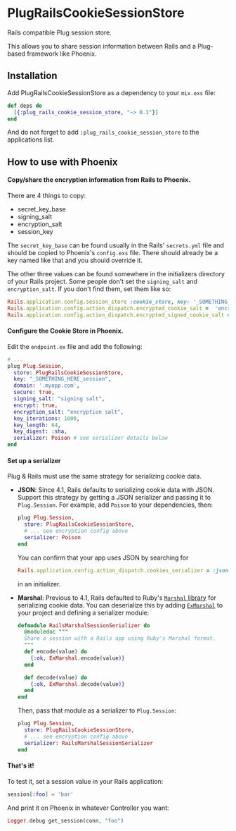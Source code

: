 PlugRailsCookieSessionStore
===========================

Rails compatible Plug session store.

This allows you to share session information between Rails and a Plug-based framework like Phoenix.

## Installation

Add PlugRailsCookieSessionStore as a dependency to your `mix.exs` file:

```elixir
def deps do
  [{:plug_rails_cookie_session_store, "~> 0.1"}]
end
```

And do not forget to add `:plug_rails_cookie_session_store` to the applications list.

## How to use with Phoenix

#### Copy/share the encryption information from Rails to Phoenix.

There are 4 things to copy:
* secret_key_base
* signing_salt
* encryption_salt
* session_key
 
The `secret_key_base` can be found usually in the Rails' `secrets.yml` file and should be copied to Phoenix's `config.exs` file. There should already be a key named like that and you should override it.

The other three values can be found somewhere in the initializers directory of your Rails project. Some people don't set the `signing_salt` and `encryption_salt`. If you don't find them, set them like so:

```ruby
Rails.application.config.session_store :cookie_store, key: '_SOMETHING_HERE_session'
Rails.application.config.action_dispatch.encrypted_cookie_salt =  'encryption salt'
Rails.application.config.action_dispatch.encrypted_signed_cookie_salt = 'signing salt'
```

#### Configure the Cookie Store in Phoenix. 

Edit the `endpoint.ex` file and add the following:

```elixir
# ...
plug Plug.Session,
  store: PlugRailsCookieSessionStore,
  key: "_SOMETHING_HERE_session",
  domain: '.myapp.com',
  secure: true,
  signing_salt: "signing salt",
  encrypt: true,
  encryption_salt: "encryption salt",
  key_iterations: 1000,
  key_length: 64,
  key_digest: :sha,
  serializer: Poison # see serializer details below
end
```

#### Set up a serializer

Plug & Rails must use the same strategy for serializing cookie data.

- __JSON__: Since 4.1, Rails defaults to serializing cookie data with JSON. Support this strategy by getting a JSON serializer and passing it to `Plug.Session`. For example, add `Poison` to your dependencies, then:

  ```elixir
  plug Plug.Session,
    store: PlugRailsCookieSessionStore,
    # ... see encryption config above
    serializer: Poison
  end
  ```  

  You can confirm that your app uses JSON by searching for

  ```ruby
  Rails.application.config.action_dispatch.cookies_serializer = :json
  ```

  in an initializer.

- __Marshal__: Previous to 4.1, Rails defaulted to Ruby's [`Marshal` library](http://ruby-doc.org/core-2.3.0/Marshal.html) for serializing cookie data. You can deserialize this by adding [`ExMarshal`](https://hex.pm/packages/ex_marshal) to your project and defining a serializer module:

  ```elixir
  defmodule RailsMarshalSessionSerializer do
    @moduledoc """
    Share a session with a Rails app using Ruby's Marshal format.
    """
    def encode(value) do
      {:ok, ExMarshal.encode(value)}
    end

    def decode(value) do
      {:ok, ExMarshal.decode(value)}
    end
  end
  ```

  Then, pass that module as a serializer to `Plug.Session`:

  ```elixir
  plug Plug.Session,
    store: PlugRailsCookieSessionStore,
    # ... see encryption config above
    serializer: RailsMarshalSessionSerializer
  end
  ```

#### That's it!

To test it, set a session value in your Rails application:

```elixir
session[:foo] = 'bar'
```
    
And print it on Phoenix in whatever Controller you want:

```elixir
Logger.debug get_session(conn, "foo")
```
